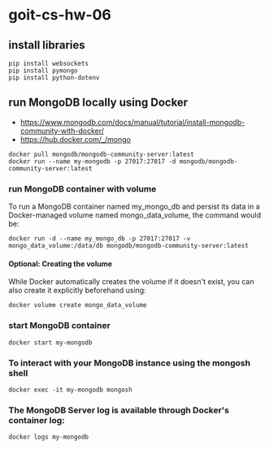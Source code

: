 # goit-cs-hw-06

## install libraries

```
pip install websockets
pip install pymongo
pip install python-dotenv
```

## run MongoDB locally using Docker

-   https://www.mongodb.com/docs/manual/tutorial/install-mongodb-community-with-docker/
-   https://hub.docker.com/_/mongo

```
docker pull mongodb/mongodb-community-server:latest
docker run --name my-mongodb -p 27017:27017 -d mongodb/mongodb-community-server:latest
```

### run MongoDB container with volume

To run a MongoDB container named my_mongo_db and persist its data in a Docker-managed volume named mongo_data_volume, the command would be:

```
docker run -d --name my_mongo_db -p 27017:27017 -v mongo_data_volume:/data/db mongodb/mongodb-community-server:latest
```

#### Optional: Creating the volume

While Docker automatically creates the volume if it doesn't exist, you can also create it explicitly beforehand using:

```
docker volume create mongo_data_volume
```

### start MongoDB container

```
docker start my-mongodb
```

### To interact with your MongoDB instance using the mongosh shell

```
docker exec -it my-mongodb mongosh
```

### The MongoDB Server log is available through Docker's container log:

```
docker logs my-mongodb
```
